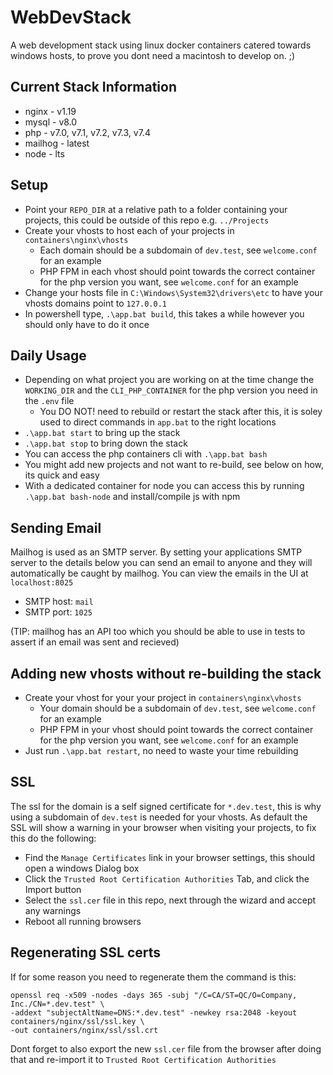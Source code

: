 # WebDevStack

A web development stack using linux docker containers catered towards windows hosts, to prove you dont need a macintosh to develop on. ;)

## Current Stack Information

- nginx - v1.19
- mysql - v8.0
- php - v7.0, v7.1, v7.2, v7.3, v7.4
- mailhog - latest
- node - lts

## Setup

- Point your `REPO_DIR` at a relative path to a folder containing your projects, this could be outside of this repo e.g. `../Projects`
- Create your vhosts to host each of your projects in `containers\nginx\vhosts`
    - Each domain should be a subdomain of `dev.test`, see `welcome.conf` for an example
    - PHP FPM in each vhost should point towards the correct container for the php version you want, see `welcome.conf` for an example
- Change your hosts file in `C:\Windows\System32\drivers\etc` to have your vhosts domains point to `127.0.0.1`
- In powershell type, `.\app.bat build`, this takes a while however you should only have to do it once

## Daily Usage

- Depending on what project you are working on at the time change the `WORKING_DIR` and the `CLI_PHP_CONTAINER` for the php version you need in the `.env` file
    - You DO NOT! need to rebuild or restart the stack after this, it is soley used to direct commands in `app.bat` to the right locations
- `.\app.bat start` to bring up the stack
- `.\app.bat stop` to bring down the stack
- You can access the php containers cli with `.\app.bat bash`
- You might add new projects and not want to re-build, see below on how, its quick and easy
- With a dedicated container for node you can access this by running `.\app.bat bash-node` and install/compile js with npm

## Sending Email

Mailhog is used as an SMTP server. By setting your applications SMTP server to the details below you can send an email to anyone and they will
automatically be caught by mailhog. You can view the emails in the UI at `localhost:8025` 

- SMTP host: `mail`
- SMTP port: `1025`

(TIP: mailhog has an API too which you should be able to use in tests to assert if an email was sent and recieved)

## Adding new vhosts without re-building the stack

- Create your vhost for your your project in `containers\nginx\vhosts`
    - Your domain should be a subdomain of `dev.test`, see `welcome.conf` for an example
    - PHP FPM in your vhost should point towards the correct container for the php version you want, see `welcome.conf` for an example
- Just run `.\app.bat restart`, no need to waste your time rebuilding

## SSL

The ssl for the domain is a self signed certificate for `*.dev.test`, this is why using a subdomain of `dev.test` is needed for your vhosts.
As default the SSL will show a warning in your browser when visiting your projects, to fix this do the following:

- Find the `Manage Certificates` link in your browser settings, this should open a windows Dialog box
- Click the `Trusted Root Certification Authorities` Tab, and click the Import button
- Select the `ssl.cer` file in this repo, next through the wizard and accept any warnings
- Reboot all running browsers

 ## Regenerating SSL certs
 
 If for some reason you need to regenerate them the command is this:
 
```
openssl req -x509 -nodes -days 365 -subj "/C=CA/ST=QC/O=Company, Inc./CN=*.dev.test" \ 
-addext "subjectAltName=DNS:*.dev.test" -newkey rsa:2048 -keyout containers/nginx/ssl/ssl.key \
-out containers/nginx/ssl/ssl.crt
```

Dont forget to also export the new `ssl.cer` file from the browser after doing that and re-import it to `Trusted Root Certification Authorities`